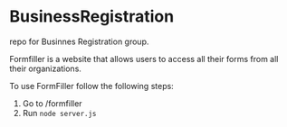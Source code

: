 # BusinessRegistration
repo for Businnes Registration group.

Formfiller is a website that allows users to access all their forms from all their organizations. 

To use FormFiller follow the following steps:
1. Go to /formfiller
2. Run ```node server.js```
